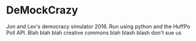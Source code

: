 # DeMockCrazy
Jon and Lev's democracy simulator 2016. Run using python and the HuffPo Poll API.
Blah blah blah creative commons blah blash blash don't sue us
